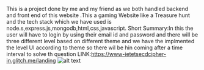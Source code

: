 This is a project done by me and my friend as we both handled backend and front end of this website .This a gaming Website like a Treasure hunt and the tech stack which we have used is 
node.s,express.js,mongodb,html,css,javascript.
Short Summary:In this the user will have to login by using their email id and password and there will be three different level based on different theme and we have the implmented
the level UI according to theme so there wil be hin coming after a time interval to solve th question 
LINK:https://www-ietetsecdcipher-in.glitch.me/landing
![alt text](file:///C:/Users/surender/Downloads/Screenshot%202021-12-06%20202653.png)

